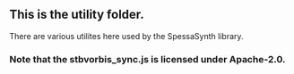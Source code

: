 ## This is the utility folder.

There are various utilites here used by the SpessaSynth library.

### Note that the stbvorbis_sync.js is licensed under Apache-2.0.